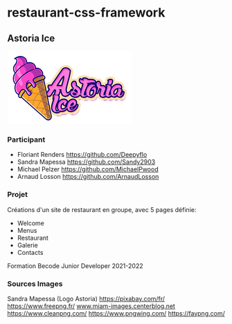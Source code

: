 # restaurant-css-framework

## Astoria Ice
![Logo-Astoria-Ice](/assets/img/Astoria_Ice.png)

### Participant
* Floriant Renders https://github.com/Deepyflo
* Sandra Mapessa https://github.com/Sandy2903
* Michael Pelzer https://github.com/MichaelPwood
* Arnaud Losson https://github.com/ArnaudLosson

### Projet
Créations d'un site de restaurant en groupe, avec 5 pages définie:
* Welcome
* Menus
* Restaurant
* Galerie
* Contacts

Formation Becode Junior Developer 2021-2022

### Sources Images
Sandra Mapessa (Logo Astoria)
https://pixabay.com/fr/
https://www.freepng.fr/
www.miam-images.centerblog.net
https://www.cleanpng.com/
https://www.pngwing.com/
https://favpng.com/

